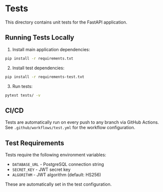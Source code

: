 # Tests

This directory contains unit tests for the FastAPI application.

## Running Tests Locally

1. Install main application dependencies:
```bash
pip install -r requirements.txt
```

2. Install test dependencies:
```bash
pip install -r requirements-test.txt
```

3. Run tests:
```bash
pytest tests/ -v
```

## CI/CD

Tests are automatically run on every push to any branch via GitHub Actions.
See `.github/workflows/test.yml` for the workflow configuration.

## Test Requirements

Tests require the following environment variables:
- `DATABASE_URL` - PostgreSQL connection string
- `SECRET_KEY` - JWT secret key
- `ALGORITHM` - JWT algorithm (default: HS256)

These are automatically set in the test configuration.
